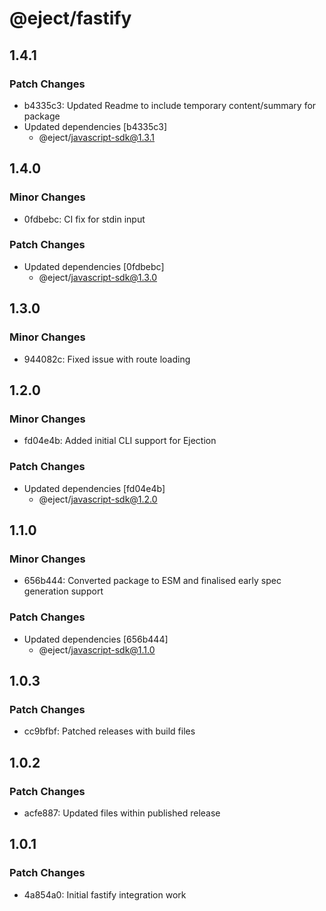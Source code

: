 # @eject/fastify

## 1.4.1

### Patch Changes

- b4335c3: Updated Readme to include temporary content/summary for package
- Updated dependencies [b4335c3]
  - @eject/javascript-sdk@1.3.1

## 1.4.0

### Minor Changes

- 0fdbebc: CI fix for stdin input

### Patch Changes

- Updated dependencies [0fdbebc]
  - @eject/javascript-sdk@1.3.0

## 1.3.0

### Minor Changes

- 944082c: Fixed issue with route loading

## 1.2.0

### Minor Changes

- fd04e4b: Added initial CLI support for Ejection

### Patch Changes

- Updated dependencies [fd04e4b]
  - @eject/javascript-sdk@1.2.0

## 1.1.0

### Minor Changes

- 656b444: Converted package to ESM and finalised early spec generation support

### Patch Changes

- Updated dependencies [656b444]
  - @eject/javascript-sdk@1.1.0

## 1.0.3

### Patch Changes

- cc9bfbf: Patched releases with build files

## 1.0.2

### Patch Changes

- acfe887: Updated files within published release

## 1.0.1

### Patch Changes

- 4a854a0: Initial fastify integration work
